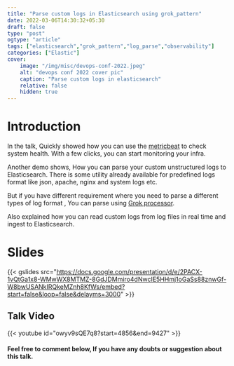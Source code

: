 ```yaml
---
title: "Parse custom logs in Elasticsearch using grok_pattern"
date: 2022-03-06T14:30:32+05:30
draft: false
type: "post"
ogtype: "article"
tags: ["elasticsearch","grok_pattern","log_parse","observability"]
categories: ["Elastic"]
cover:
    image: "/img/misc/devops-conf-2022.jpeg"
    alt: "devops conf 2022 cover pic"
    caption: "Parse custom logs in elasticsearch"
    relative: false
    hidden: true
---
```


# Introduction

In the talk, Quickly showed how you can use the [metricbeat](https://www.elastic.co/beats/metricbeat) to check system health. With a few clicks, you can start monitoring your infra. 

Another demo shows, How you can parse your custom unstructured logs to Elasticsearch. There is some utility already available for predefined logs format like json, apache, nginx and system logs etc.

But if you have different requirement where you need to parse a different types of log format , You can parse using [Grok processor](https://www.elastic.co/guide/en/elasticsearch/reference/master/grok-processor.html).

Also explained how you can read custom logs from log files in real time and ingest to Elasticsearch. 


# Slides

{{< gslides src="https://docs.google.com/presentation/d/e/2PACX-1vQtGa1x8-WMwWX8MTMZ-8GdJDMmiro4dNwcIE5HHmj1oGaSs88znwGf-W8bwUSANkIRQkeMZnh8KfWs/embed?start=false&loop=false&delayms=3000" >}}

## Talk Video

{{< youtube id="owyv9sQE7q8?start=4856&end=9427" >}}


#### Feel free to comment below, If you have any doubts or suggestion about this talk. 
